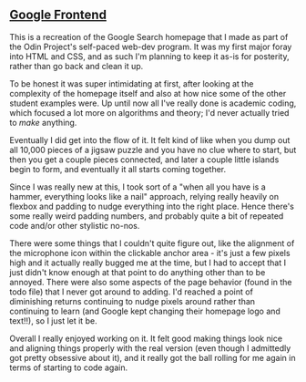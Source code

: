 ## [Google Frontend](https://ruitais.github.io/google-frontend/)

This is a recreation of the Google Search homepage that I made as part of the Odin Project's self-paced web-dev program. It was my first major foray into HTML and CSS, and as such I'm planning to keep it as-is for posterity, rather than go back and clean it up.

To be honest it was super intimidating at first, after looking at the complexity of the homepage itself and also at how nice some of the other student examples were. Up until now all I've really done is academic coding, which focused a lot more on algorithms and theory; I'd never actually tried to *make* anything.

Eventually I did get into the flow of it. It felt kind of like when you dump out all 10,000 pieces of a jigsaw puzzle and you have no clue where to start, but then you get a couple pieces connected, and later a couple little islands begin to form, and eventually it all starts coming together.

Since I was really new at this, I took sort of a "when all you have is a hammer, everything looks like a nail" approach, relying really heavily on flexbox and padding to nudge everything into the right place. Hence there's some really weird padding numbers, and probably quite a bit of repeated code and/or other stylistic no-nos.

There were some things that I couldn't quite figure out, like the alignment of the microphone icon within the clickable anchor area - it's just a few pixels high and it actually really bugged me at the time, but I had to accept that I just didn't know enough at that point to do anything other than to be annoyed. There were also some aspects of the page behavior (found in the todo file) that I never got around to adding. I'd reached a point of diminishing returns continuing to nudge pixels around rather than continuing to learn (and Google kept changing their homepage logo and text!!), so I just let it be.

Overall I really enjoyed working on it. It felt good making things look nice and aligning things properly with the real version (even though I admittedly got pretty obsessive about it), and it really got the ball rolling for me again in terms of starting to code again.
